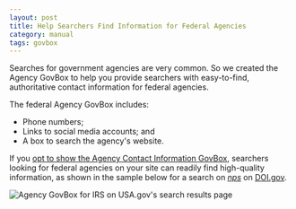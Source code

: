 ```yaml
---
layout: post
title: Help Searchers Find Information for Federal Agencies
category: manual
tags: govbox
---
```

Searches for government agencies are very common. So we created the Agency GovBox to help you provide searchers with easy-to-find, authoritative contact information for federal agencies.

The federal Agency GovBox includes:

* Phone numbers;
* Links to social media accounts; and
* A box to search the agency's website.

If you [opt to show the Agency Contact Information GovBox](/manual/display-overview.html), searchers looking for federal agencies on your site can readily find high-quality information, as shown in the sample below for a search on [*nps*](http://search.usa.gov/search?affiliate=doi.gov&query=nps) on [DOI.gov](http://www.doi.gov/).

![Agency GovBox for IRS on USA.gov's search results page](https://9fddeb862c037f6d2190-f1564c64756a8cfee25b6b19953b1d23.ssl.cf2.rackcdn.com/govbox-agency.png)